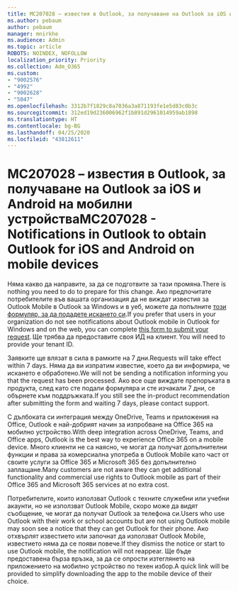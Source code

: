 ```yaml
---
title: MC207028 – известия в Outlook, за получаване на Outlook за iOS и Android на мобилни устройства
ms.author: pebaum
author: pebaum
manager: mnirkhe
ms.audience: Admin
ms.topic: article
ROBOTS: NOINDEX, NOFOLLOW
localization_priority: Priority
ms.collection: Adm_O365
ms.custom:
- "9002576"
- "4992"
- "9002628"
- "5047"
ms.openlocfilehash: 3312b7f1829c8a7036a3a871193fe1e5d83c0b3c
ms.sourcegitcommit: 312ed19d236006962f1b891d2961014959ab1898
ms.translationtype: HT
ms.contentlocale: bg-BG
ms.lasthandoff: 04/25/2020
ms.locfileid: "43812611"
---
```

# <a name="mc207028---notifications-in-outlook-to-obtain-outlook-for-ios-and-android-on-mobile-devices"></a><span data-ttu-id="2a2fb-102">MC207028 – известия в Outlook, за получаване на Outlook за iOS и Android на мобилни устройства</span><span class="sxs-lookup"><span data-stu-id="2a2fb-102">MC207028 - Notifications in Outlook to obtain Outlook for iOS and Android on mobile devices</span></span>

<span data-ttu-id="2a2fb-103">Няма какво да направите, за да се подготвите за тази промяна.</span><span class="sxs-lookup"><span data-stu-id="2a2fb-103">There is nothing you need to do to prepare for this change.</span></span> <span data-ttu-id="2a2fb-104">Ако предпочитате потребителите във вашата организация да не виждат известия за Outlook Mobile в Outlook за Windows и в уеб, можете да попълните [този формуляр, за да подадете искането си](https://aka.ms/MC207028).</span><span class="sxs-lookup"><span data-stu-id="2a2fb-104">If you prefer that users in your organization do not see notifications about Outlook mobile in Outlook for Windows and on the web, you can complete [this form to submit your request](https://aka.ms/MC207028).</span></span><span data-ttu-id="2a2fb-105"> Ще трябва да предоставите своя ИД на клиент.</span><span class="sxs-lookup"><span data-stu-id="2a2fb-105"> You will need to provide your tenant ID.</span></span> 

<span data-ttu-id="2a2fb-106">Заявките ще влязат в сила в рамките на 7 дни.</span><span class="sxs-lookup"><span data-stu-id="2a2fb-106">Requests will take effect within 7 days.</span></span> <span data-ttu-id="2a2fb-107">Няма да ви изпратим известие, което да ви информира, че искането е обработено.</span><span class="sxs-lookup"><span data-stu-id="2a2fb-107">We will not be sending a notification informing you that the request has been processed.</span></span> <span data-ttu-id="2a2fb-108">Ако все още виждате препоръката в продукта, след като сте подали формуляра и сте изчакали 7 дни, се обърнете към поддръжката.</span><span class="sxs-lookup"><span data-stu-id="2a2fb-108">If you still see the in-product recommendation after submitting the form and waiting 7 days, please contact support.</span></span>

<span data-ttu-id="2a2fb-109">С дълбоката си интеграция между OneDrive, Teams и приложения на Office, Outlook е най-добрият начин за изпробване на Office 365 на мобилно устройство.</span><span class="sxs-lookup"><span data-stu-id="2a2fb-109">With deep integration across OneDrive, Teams, and Office apps, Outlook is the best way to experience Office 365 on a mobile device.</span></span> <span data-ttu-id="2a2fb-110">Много клиенти не са наясно, че могат да получат допълнителни функции и права за комерсиална употреба в Outlook Mobile като част от своите услуги за Office 365 и Microsoft 365 без допълнително заплащане.</span><span class="sxs-lookup"><span data-stu-id="2a2fb-110">Many customers are not aware they can get additional functionality and commercial use rights to Outlook mobile as part of their Office 365 and Microsoft 365 services at no extra cost.</span></span>

<span data-ttu-id="2a2fb-111">Потребителите, които използват Outlook с техните служебни или учебни акаунти, но не използват Outlook Mobile, скоро може да видят съобщение, че могат да получат Outlook за телефона си.</span><span class="sxs-lookup"><span data-stu-id="2a2fb-111">Users who use Outlook with their work or school accounts but are not using Outlook mobile may soon see a notice that they can get Outlook for their phone.</span></span> <span data-ttu-id="2a2fb-112">Ако отхвърлят известието или започнат да използват Outlook Mobile, известието няма да се появи повече.</span><span class="sxs-lookup"><span data-stu-id="2a2fb-112">If they dismiss the notice or start to use Outlook mobile, the notification will not reappear.</span></span> <span data-ttu-id="2a2fb-113">Ще бъде предоставена бърза връзка, за да се опрости изтеглянето на приложението на мобилно устройство по техен избор.</span><span class="sxs-lookup"><span data-stu-id="2a2fb-113">A quick link will be provided to simplify downloading the app to the mobile device of their choice.</span></span>
